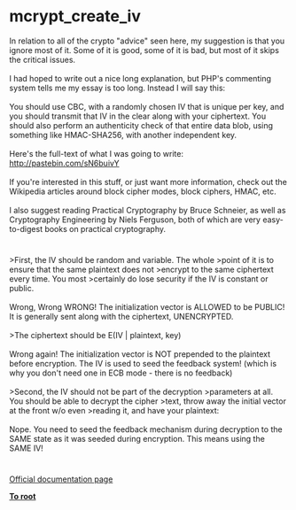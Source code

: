 # mcrypt_create_iv



In relation to all of the crypto "advice" seen here, my suggestion is that you ignore most of it. Some of it is good, some of it is bad, but most of it skips the critical issues.<br><br>I had hoped to write out a nice long explanation, but PHP&apos;s commenting system tells me my essay is too long. Instead I will say this:<br><br>You should use CBC, with a randomly chosen IV that is unique per key, and you should transmit that IV in the clear along with your ciphertext. You should also perform an authenticity check of that entire data blob, using something like HMAC-SHA256, with another independent key.<br><br>Here&apos;s the full-text of what I was going to write: http://pastebin.com/sN6buivY<br><br>If you&apos;re interested in this stuff, or just want more information, check out the Wikipedia articles around block cipher modes, block ciphers, HMAC, etc.<br><br>I also suggest reading Practical Cryptography by Bruce Schneier, as well as Cryptography Engineering by Niels Ferguson, both of which are very easy-to-digest books on practical cryptography.  

#

&gt;First, the IV should be random and variable. The whole &gt;point of it is to ensure that the same plaintext does not &gt;encrypt to the same ciphertext every time. You most &gt;certainly do lose security if the IV is constant or public.<br><br>Wrong, Wrong WRONG! The initialization vector is ALLOWED to be PUBLIC! It is generally sent along with the ciphertext, UNENCRYPTED.<br><br>&gt;The ciphertext should be E(IV | plaintext, key)<br><br>Wrong again! The initialization vector is NOT prepended to the plaintext before encryption. The IV is used to seed the feedback system! (which is why you don&apos;t need one in ECB mode - there is no feedback)<br><br>&gt;Second, the IV should not be part of the decryption &gt;parameters at all. You should be able to decrypt the cipher &gt;text, throw away the initial vector at the front w/o even &gt;reading it, and have your plaintext:<br><br>Nope. You need to seed the feedback mechanism during decryption to the SAME state as it was seeded during encryption. This means using the SAME IV!  

#

[Official documentation page](https://www.php.net/manual/en/function.mcrypt-create-iv.php)

**[To root](/README.md)**